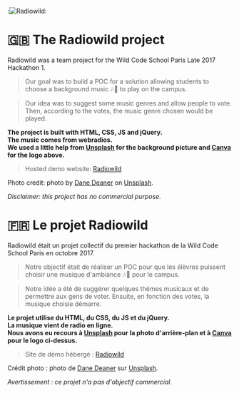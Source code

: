 :![Radiowild](https://s26.postimg.org/3zxmbamk9/radiowildfulllogo250.png "Radiowild ReadMe logo"):

# 🇬🇧 The Radiowild project

Radiowild was a team project for the Wild Code School Paris Late 2017 Hackathon 1.

> Our goal was to build a POC for a solution allowing students to choose a background music 🎶🎷 to play on the campus.

> Our idea was to suggest some music genres and allow people to vote. Then, according to the votes, the music genre chosen would be played.

**The project is built with HTML, CSS, JS and jQuery.**  
**The music comes from webradios.**  
**We used a little help from [Unsplash](https://unsplash.com) for the background picture and [Canva](https://canva.com) for the logo above.**

> Hosted demo website: [Radiowild](https://codingk8.github.io/radiowild/)

Photo credit: photo by [Dane Deaner](https://unsplash.com/@danedeaner?utm_medium=referral&utm_campaign=photographer-credit&utm_content=creditBadge) on [Unsplash](https://unsplash.com).

*Disclaimer: this project has no commercial purpose.*

# 🇫🇷 Le projet Radiowild

Radiowild était un projet collectif du premier hackathon de la Wild Code School Paris en octobre 2017.

> Notre objectif était de réaliser un POC pour que les élèvres puissent choisir une musique d'ambiance 🎶🎷 pour le campus.

> Notre idée a été de suggérer quelques thèmes musicaux et de permettre aux gens de voter. Ensuite, en fonction des votes, la musique choisie démarre.

**Le projet utilise du HTML, du CSS, du JS et du jQuery.**  
**La musique vient de radio en ligne.**  
**Nous avons eu recours à [Unsplash](https://unsplash.com) pour la photo d'arrière-plan et à [Canva](https://canva.com) pour le logo ci-dessus.**

> Site de démo hébergé : [Radiowild](https://codingk8.github.io/radiowild/)

Crédit photo : photo de [Dane Deaner](https://unsplash.com/@danedeaner?utm_medium=referral&utm_campaign=photographer-credit&utm_content=creditBadge) sur [Unsplash](https://unsplash.com).

*Avertissement : ce projet n'a pas d'objectif commercial.*




